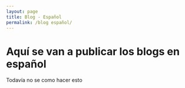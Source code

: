 ```yaml
---
layout: page
title: Blog - Español
permalink: /blog español/
---
```


# Aquí se van a publicar los blogs en español
Todavía no se como hacer esto
